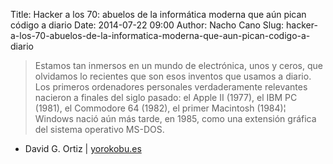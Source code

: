Title: Hacker a los 70: abuelos de la informática moderna que aún pican código a diario
Date: 2014-07-22 09:00
Author: Nacho Cano
Slug: hacker-a-los-70-abuelos-de-la-informatica-moderna-que-aun-pican-codigo-a-diario

> Estamos tan inmersos en un mundo de electrónica, unos y ceros, que
> olvidamos lo recientes que son esos inventos que usamos a diario. Los
> primeros ordenadores personales verdaderamente relevantes nacieron a
> finales del siglo pasado: el Apple II (1977), el IBM PC (1981), el
> Commodore 64 (1982), el primer Macintosh (1984)¦ Windows nació aún más
> tarde, en 1985, como una extensión gráfica del sistema operativo
> MS-DOS.

- David G. Ortiz | [yorokobu.es][]

  [yorokobu.es]: http://www.yorokobu.es/abuelos-informaticos/
    "Hacker a los 70: abuelos de la informática moderna que aún pican código a diario"
